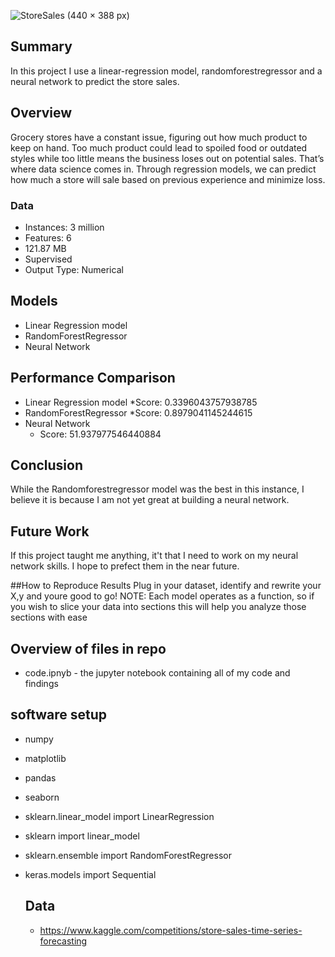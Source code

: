 ![StoreSales (440 × 388 px)](https://user-images.githubusercontent.com/111559921/232253940-33079fde-7ae8-408e-b077-9b9c9876cf64.png)


  ## Summary
In this project I use a linear-regression model, randomforestregressor and a neural network to predict the store sales.

## Overview
Grocery stores have a constant issue, figuring out how much product to keep on hand. Too much product could lead to spoiled food or outdated styles while too little means the business loses out on potential sales. That’s where data science comes in. Through regression models, we can predict how much a store will sale based on previous experience and minimize loss. 



  ### Data
  * Instances: 3 million 
  * Features: 6 
  * 121.87 MB
  * Supervised
  * Output Type: Numerical


  ## Models
  * Linear Regression model
  * RandomForestRegressor
  * Neural Network
  
  ## Performance Comparison 
  * Linear Regression model
    *Score: 0.3396043757938785
  * RandomForestRegressor
    *Score: 0.8979041145244615
  * Neural Network
    * Score: 51.937977546440884
    
  ## Conclusion
  While the Randomforestregressor model was the best in this instance, I believe it is because I am not yet great at building a neural network.
    
  ## Future Work 
  If this project taught me anything, it't that I need to work on my neural network skills. I hope to prefect them in the near future.
  
  ##How to Reproduce Results
  Plug in your dataset, identify and rewrite your X,y and youre good to go! NOTE: Each model operates as a function, so if you wish to slice your data into sections this will help you analyze those sections with ease
  
  ## Overview of files in repo
  * code.ipnyb - the jupyter notebook containing all of my code and findings
  
  ## software setup 
* numpy
* matplotlib
* pandas
* seaborn
* sklearn.linear_model import LinearRegression
* sklearn import linear_model
* sklearn.ensemble import RandomForestRegressor
* keras.models import Sequential

  
  ## Data
  * https://www.kaggle.com/competitions/store-sales-time-series-forecasting

